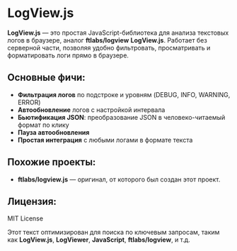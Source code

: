 # LogView.js

**LogView.js** — это простая JavaScript-библиотека для анализа текстовых логов в браузере, аналог **ftlabs/logview** **LogView.js**. Работает без серверной части, позволяя удобно фильтровать, просматривать и форматировать логи прямо в браузере.

## Основные фичи:
- **Фильтрация логов** по подстроке и уровням (DEBUG, INFO, WARNING, ERROR)
- **Автообновление** логов с настройкой интервала
- **Бьютификация JSON**: преобразование JSON в человеко-читаемый формат по клику
- **Пауза автообновления**
- **Простая интеграция** с любыми логами в формате текста

## Похожие проекты:
- **ftlabs/logview.js** — оригинал, от которого был создан этот проект.

## Лицензия:
MIT License

Этот текст оптимизирован для поиска по ключевым запросам, таким как **LogView.js**, **LogViewer**, **JavaScript**, **ftlabs/logview**, и т.д.
